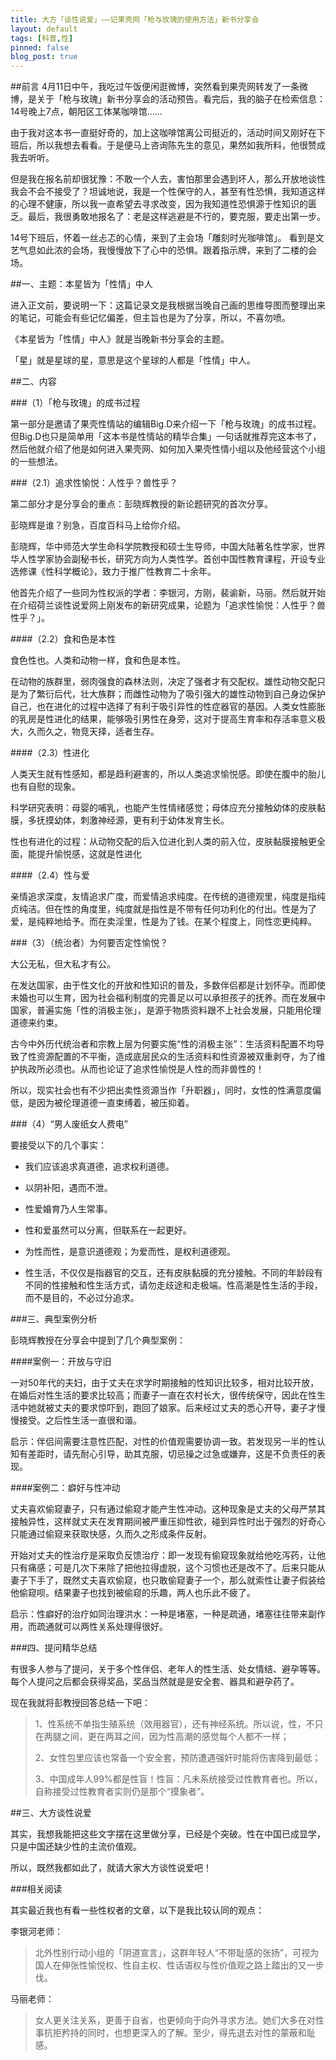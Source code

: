 ```yaml
---
title: 大方「谈性说爱」——记果壳网「枪与玫瑰的使用方法」新书分享会
layout: default
tags: [科普,性]
pinned: false
blog_post: true
---
```





##前言
4月11日中午，我吃过午饭便闲逛微博，突然看到果壳网转发了一条微博，是关于「枪与玫瑰」新书分享会的活动预告。看完后，我的脑子在检索信息：14号晚上7点，朝阳区工体某咖啡馆……

由于我对这本书一直挺好奇的，加上这咖啡馆离公司挺近的，活动时间又刚好在下班后，所以我想去看看。于是便马上咨询陈先生的意见，果然如我所料，他很赞成我去听听。

但是我在报名前却很犹豫：不敢一个人去，害怕那里会遇到坏人，那么开放地谈性我会不会不接受了？坦诚地说，我是一个性保守的人，甚至有性恐惧，我知道这样的心理不健康，所以我一直希望去寻求改变，因为我知道性恐惧源于性知识的匮乏。最后，我很勇敢地报名了：老是这样逃避是不行的，要克服，要走出第一步。

14号下班后，怀着一丝忐忑的心情，来到了主会场「雕刻时光咖啡馆」。
看到是文艺气息如此浓的会场，我慢慢放下了心中的恐惧。跟着指示牌，来到了二楼的会场。

##一、主题：本星皆为「性情」中人

进入正文前，要说明一下：这篇记录文是我根据当晚自己画的思维导图而整理出来的笔记，可能会有些记忆偏差，但主旨也是为了分享，所以，不喜勿喷。

《本星皆为「性情」中人》就是当晚新书分享会的主题。

「星」就是星球的星，意思是这个星球的人都是「性情」中人。

##二、内容

###（1）「枪与玫瑰」的成书过程

第一部分是邀请了果壳性情站的编辑Big.D来介绍一下「枪与玫瑰」的成书过程。但Big.D也只是简单用「这本书是性情站的精华合集」一句话就推荐完这本书了，然后他就介绍了他是如何进入果壳网、如何加入果壳性情小组以及他经营这个小组的一些想法。

###（2.1）追求性愉悦：人性乎？兽性乎？

第二部分才是分享会的重点：彭晓辉教授的新论题研究的首次分享。

彭晓辉是谁？别急，百度百科马上给你介绍。

彭晓辉，华中师范大学生命科学院教授和硕士生导师，中国大陆著名性学家，世界华人性学家协会副秘书长，研究方向为人类性学。首创中国性教育课程，开设专业选修课《性科学概论》，致力于推广性教育二十余年。

他首先介绍了一些同为性权派的学者：李银河，方刚，裴谕新，马丽。然后就开始在介绍荷兰谈性说爱网上刚发布的新研究成果，论题为「追求性愉悦：人性乎？兽性乎？」。


####（2.2）食和色是本性

食色性也。人类和动物一样，食和色是本性。

在动物的族群里，弱肉强食的森林法则，决定了强者才有交配权。雄性动物交配只是为了繁衍后代，壮大族群；而雌性动物为了吸引强大的雄性动物到自己身边保护自己，也在进化的过程中选择了有利于吸引异性的性症器官的基因。人类女性膨胀的乳房是性进化的结果，能够吸引男性在身旁，这对于提高生育率和存活率意义极大，久而久之，物竞天择，适者生存。

####（2.3）性进化

人类天生就有性感知，都是趋利避害的，所以人类追求愉悦感。即使在腹中的胎儿也有自慰的现象。

科学研究表明：母婴的哺乳，也能产生性情绪感觉；母体应充分接触幼体的皮肤黏膜，多抚摸幼体，刺激神经源，更有利于幼体发育生长。

性也有进化的过程：从动物交配的后入位进化到人类的前入位，皮肤黏膜接触更全面，能提升愉悦感，这就是性进化

####（2.4）性与爱

亲情追求深度，友情追求广度，而爱情追求纯度。在传统的道德观里，纯度是指纯贞纯洁。但在性的角度里，纯度就是指性是不带有任何功利化的付出。性是为了爱，是纯粹地给予。而在卖淫里，性是为了钱。在某个程度上，同性恋更纯粹。

###（3）（统治者）为何要否定性愉悦？

大公无私，但大私才有公。

在发达国家，由于性文化的开放和性知识的普及，多数伴侣都是计划怀孕。而即使未婚也可以生育，因为社会福利制度的完善足以可以承担孩子的抚养。而在发展中国家，普遍实施「性的消极主张」，是源于物质资料跟不上社会发展，只能用伦理道德来约束。

古今中外历代统治者和宗教上层为何要实施“性的消极主张”：生活资料配置不均导致了性资源配置的不平衡，造成底层民众的生活资料和性资源被双重剥夺，为了维护执政所必须也。从而也论证了追求性愉悦是人性的而非兽性的！

所以，现实社会也有不少把出卖性资源当作「升职器」，同时，女性的性满意度偏低，是因为被伦理道德一直束缚着，被压抑着。

###（4）“男人废纸女人费电”

要接受以下的几个事实：
- 我们应该追求真道德，追求权利道德。

- 以阴补阳，遇而不泄。

- 性爱婚育乃人生常事。

- 性和爱虽然可以分离，但联系在一起更好。

- 为性而性，是意识道德观；为爱而性，是权利道德观。

- 性生活，不仅仅是指器官的交互，还有皮肤黏膜的充分接触。不同的年龄段有不同的性接触和性生活方式，请勿走歧途和走极端。性高潮是性生活的手段，而不是目的，不必过分追求。

###三、典型案例分析

彭晓辉教授在分享会中提到了几个典型案例：

####案例一：开放与守旧

一对50年代的夫妇，由于丈夫在求学时期接触的性知识比较多，相对比较开放，在婚后对性生活的要求比较高；而妻子一直在农村长大，很传统保守，因此在性生活中她就被丈夫的要求惊吓到，跑回了娘家。后来经过丈夫的悉心开导，妻子才慢慢接受。之后性生活一直很和谐。

启示：伴侣间需要注意性匹配，对性的价值观需要协调一致。若发现另一半的性认知有差距时，请先耐心引导，助其克服，切忌操之过急或嫌弃，这是不负责任的表现。

####案例二：癖好与性冲动

丈夫喜欢偷窥妻子，只有通过偷窥才能产生性冲动。这种现象是丈夫的父母严禁其接触异性，这样就丈夫在发育期间被严重压抑性欲，碰到异性时出于强烈的好奇心只能通过偷窥来获取快感，久而久之形成条件反射。

开始对丈夫的性治疗是采取负反馈治疗：即一发现有偷窥现象就给他吃泻药，让他只有痛感；可是几次下来除了把他拉得虚脱，这个习惯也还是改不了。后来只能从妻子下手了，既然丈夫喜欢偷窥，也只敢偷窥妻子一个，那么就索性让妻子假装给他偷窥呗。结果妻子也找到被偷窥的乐趣，两人也乐此不疲了。

启示：性癖好的治疗如同治理洪水：一种是堵塞，一种是疏通，堵塞往往带来副作用，而疏通就可以两性关系处理得很好。

###四、提问精华总结

有很多人参与了提问，关于多个性伴侣、老年人的性生活、处女情结、避孕等等。每个人提问之后都会获得奖品，奖品当然就是是安全套、器具和避孕药了。

现在我就将彭教授回答总结一下吧：

>1、性系统不单指生殖系统（效用器官），还有神经系统。所以说，性，不只在两腿之间，更在两耳之间，因为性高潮的感觉每个人都不一样；
>
>2、女性包里应该也常备一个安全套，预防遭遇强奸时能将伤害降到最低；
>
>3、中国成年人99%都是性盲！性盲：凡未系统接受过性教育者也。所以，自称接受过性教育者实则仍是那个“摸象者”。

##三、大方谈性说爱

其实，我想我能把这些文字摆在这里做分享，已经是个突破。性在中国已成显学，只是中国还缺少性的主流价值观。

所以，既然我都如此了，就请大家大方谈性说爱吧！


###相关阅读

其实最近我也有看一些性权者的文章，以下是我比较认同的观点：

李银河老师：

>北外性别行动小组的「阴道宣言」，这群年轻人“不带耻感的张扬”，可视为国人在伸张性愉悦权、性自主权、性话语权与性价值观之路上踏出的又一步伐。

马丽老师：

>女人更关注关系，更善于自省，也更倾向于向外寻求方法。她们大多在对性事抗拒矜持的同时，也想更深入的了解。至少，得先退去对性的蒙蔽和耻感。




